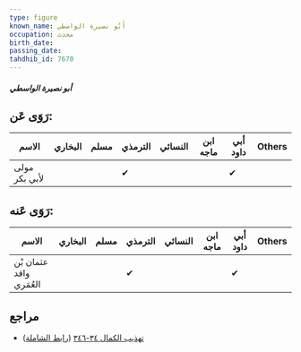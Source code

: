 ```yaml
---
type: figure
known_name: أَبُو نصيرة الواسطي
occupation: محدث
birth_date:
passing_date:
tahdhib_id: 7670
---
```

##### أبو نصيرة الواسطي

## رَوَى عَن:
| الاسم         | البخاري | مسلم | الترمذي | النسائي | ابن ماجه | أبي داود | Others |
| ------------- | ------- | ---- | ------- | ------- | -------- | -------- | ------ |
| مولى لأبي بكر |         |      | ✔       |         |          | ✔        |        |
## رَوَى عَنه:
| الاسم                   | البخاري | مسلم | الترمذي | النسائي | ابن ماجه | أبي داود | Others |
| ----------------------- | ------- | ---- | ------- | ------- | -------- | -------- | ------ |
| عثمان بْن واقد العُمَري |         |      | ✔       |         |          | ✔        |        |
## مراجع
- [تهذيب الكمال ٣٤-٣٤٦](obsidian://open?vault=Tahdhib-al-Kamal&file=Figures/٧٦٧٠-أبو%20نصيرة%20الواسطي) ([رابط الشاملة](https://shamela.ws/book/3722/18463))